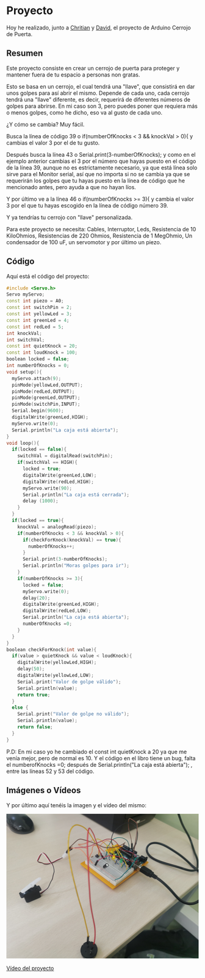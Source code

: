                                                         
# Proyecto

Hoy he realizado, junto a [Chritian](https://github.com/Tabrih) y [David](https://github.com/DavidMenCam), el proyecto de Arduino Cerrojo de Puerta.

## Resumen

Este proyecto consiste en crear un cerrojo de puerta para proteger y mantener fuera de tu espacio a personas non gratas.

Esto se basa en un cerrojo, el cual tendrá una "llave", que consistirá en dar unos golpes para así abrir el mismo. Depende de cada uno, cada cerrojo tendrá una "llave" diferente, es decir, requerirá de diferentes números de golpes para abrirse. En mi caso son 3, pero puedes poner que requiera más o menos golpes, como he dicho, eso va al gusto de cada uno.

¿Y cómo se cambia? Muy fácil. 

Busca la línea de código 39 o if(numberOfKnocks < 3 && knockVal > 0){ y cambias el valor 3 por el de tu gusto.

Después busca la línea 43 o Serial.print(3-numberOfKnocks); y como en el ejemplo anterior cambias el 3 por el número que hayas puesto en el código de la línea 39, aunque no es estrictamente necesario, ya que está línea solo sirve para el Monitor serial, así que no importa si no se cambia ya que se requerirán los golpes que tu hayas puesto en la línea de código que he mencionado antes, pero ayuda a que no hayan líos.

Y por último ve a la línea 46 o if(numberOfKnocks >= 3){ y cambia el valor 3 por el que tu hayas escogido en la línea de código número 39. 

Y ya tendrías tu cerrojo con "llave" personalizada.

Para este proyecto se necesita: Cables, Interruptor, Leds, Resistencia de 10 KiloOhmios, Resistencias de 220 Ohmios, Resistencia de 1 MegOhmio, Un condensador de 100 uF, un servomotor y por último un piezo.


## Código

Aquí está el código del proyecto: 

```C++
#include <Servo.h>
Servo myServo;
const int piezo = A0;
const int switchPin = 2;
const int yellowLed = 3;
const int greenLed = 4;
const int redLed = 5;
int knockVal;
int switchVal;
const int quietKnock = 20;
const int loudKnock = 100;
boolean locked = false;
int numberOfKnocks = 0;
void setup(){
  myServo.attach(9);
  pinMode(yellowLed,OUTPUT);
  pinMode(redLed,OUTPUT);
  pinMode(greenLed,OUTPUT);
  pinMode(switchPin,INPUT);
  Serial.begin(9600);
  digitalWrite(greenLed,HIGH);
  myServo.write(0);
  Serial.println("La caja está abierta");
}
void loop(){
  if(locked == false){
    switchVal = digitalRead(switchPin);
    if(switchVal == HIGH){
      locked = true;
      digitalWrite(greenLed,LOW);
      digitalWrite(redLed,HIGH);
      myServo.write(90);
      Serial.println("La caja está cerrada");
      delay (1000);
    }
  }
  if(locked == true){
    knockVal = analogRead(piezo);
    if(numberOfKnocks < 3 && knockVal > 0){
      if(checkForKnock(knockVal) == true){
        numberOfKnocks++;
      }
      Serial.print(3-numberOfKnocks);
      Serial.println("Moras golpes para ir");
    }
    if(numberOfKnocks >= 3){
      locked = false;
      myServo.write(0);
      delay(20);
      digitalWrite(greenLed,HIGH);
      digitalWrite(redLed,LOW);
      Serial.println("La caja está abierta");
      numberOfKnocks =0;
    }
  }
}
boolean checkForKnock(int value){
  if(value > quietKnock && value < loudKnock){
    digitalWrite(yellowLed,HIGH);
    delay(50);
    digitalWrite(yellowLed,LOW);
    Serial.print("Valor de golpe válido");
    Serial.println(value);
    return true;
  }
  else {
    Serial.print("Valor de golpe no válido");
    Serial.println(value);
    return false;  
  }
}   

```
P.D: En mi caso yo he cambiado el const int quietKnock a 20 ya que me venía mejor, pero de normal es 10.
Y el código en el libro tiene un bug, falta el numberofKnocks =0; después de Serial.println("La caja está abierta"); , entre las líneas 52 y 53 del código.


## Imágenes o Vídeos

Y por último aquí tenéis la imagen y el vídeo del mismo:

![](https://github.com/Tabrih/Arduino/blob/main/Archivos/IMG_20220126_115326.jpg)

[Vídeo del proyecto](https://raw.githubusercontent.com/Tabrih/Arduino/main/Archivos/VID_20220126_115954.mp4)
